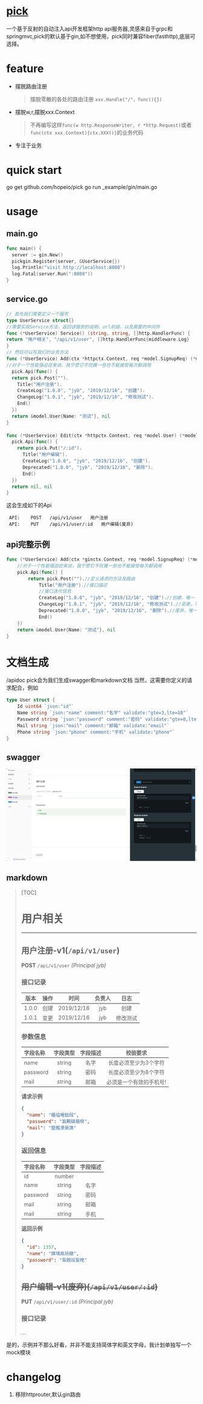 # [pick](https://github.com/actliboy/pick)
一个基于反射的自动注入api开发框架http api服务器,灵感来自于grpc和springmvc,pick的默认基于gin,如不想使用，pick同时兼容fiber(fasthttp),底层可选择。


# feature

- 摆脱路由注册
    >摆脱零散的各处的路由注册 `xxx.Handle("/"，func(){})`
- 摆脱w,r,摆脱xxx.Context
    >不再编写这样`func(w http.ResponseWriter, r *http.Request)`或者`func(ctx xxx.Context){ctx.XXX()}`的业务代码
- 专注于业务

# quick start
go get github.com/hopeio/pick
go run _example/gin/main.go

# usage
## main.go
```go
func main() {
  server := gin.New()
  pickgin.Register(server, &UserService{})
  log.Println("visit http://localhost:8080")
  log.Fatal(server.Run(":8080"))
}
```
## service.go
```go
// 首先我们需要定义一个服务
type UserService struct{}
//需要实现Service方法，返回该服务的说明，url前缀，以及需要的中间件
func (*UserService) Service() (string, string, []http.HandlerFunc) {
return "用户相关", "/api/v1/user", []http.HandlerFunc{middleware.Log}
}
// 然后可以写我们的业务方法
func (*UserService) Add(ctx *httpctx.Context, req *model.SignupReq) (*model.User, error) {
//对于一个性能强迫症来说，我宁愿它不优雅一些也不能接受每次都调用
  pick.Api(func() {
  return pick.Post("").
    Title("用户注册").
    CreateLog("1.0.0", "jyb", "2019/12/16", "创建").
    ChangeLog("1.0.1", "jyb", "2019/12/16", "修改测试").
    End()
  })
  return &model.User{Name: "测试"}, nil
}

func (*UserService) Edit(ctx *httpctx.Context, req *model.User) (*model.User, error) {
  pick.Api(func() {
    return pick.Put("/:id").
      Title("用户编辑").
      CreateLog("1.0.0", "jyb", "2019/12/16", "创建").
      Deprecated("1.0.0", "jyb", "2019/12/16", "删除").
      End()
  })
  return nil, nil
}

```  
这会生成如下的Api
```shell
 API:	 POST   /api/v1/user   用户注册
 API:	 PUT    /api/v1/user/:id   用户编辑(废弃)
```

## api完整示例
```go
func (*UserService) Add(ctx *ginctx.Context, req *model.SignupReq) (*model.User, error) {
	//对于一个性能强迫症来说，我宁愿它不优雅一些也不能接受每次都调用
	pick.Api(func() {
		return pick.Post("").//定义请求的方法及路由
			Title("用户注册").//接口描述
            //接口迭代信息
			CreateLog("1.0.0", "jyb", "2019/12/16", "创建").//创建，唯一
			ChangeLog("1.0.1", "jyb", "2019/12/16", "修改测试").//变更，可有多个
			Deprecated("1.0.0", "jyb", "2019/12/16", "删除").//废弃，唯一
            End()
	})
	return &model.User{Name: "测试"}, nil
}

```

# 文档生成
/apidoc
pick会为我们生成swagger和markdown文档
当然，这需要你定义的请求配合，例如
```go
type User struct {
	Id uint64 `json:"id"`
	Name string `json:"name" comment:"名字" validate:"gte=3,lte=10"`
	Password string `json:"password" comment:"密码" validate:"gte=8,lte=15"`
	Mail string `json:"mail" comment:"邮箱" validate:"email"`
	Phone string `json:"phone" comment:"手机" validate:"phone"`
}
```
## swagger
![Image text](_assets/1712546925271.jpg)
## markdown
> [TOC]
> 
> # 用户相关  
> ----------
> ## 用户注册-v1(`/api/v1/user`)  
> **POST** `/api/v1/user` _(Principal jyb)_  
> ### 接口记录  
> |版本|操作|时间|负责人|日志|  
> | :----: | :----: | :----: | :----: | :----: |  
> |1.0.0|创建|2019/12/16|jyb|创建|  
> |1.0.1|变更|2019/12/16|jyb|修改测试|  
> ### 参数信息  
> |字段名称|字段类型|字段描述|校验要求|  
> | :----  | :----: | :----: | :----: |  
> |name|string|名字|长度必须至少为3个字符|  
> |password|string|密码|长度必须至少为8个字符|  
> |mail|string|邮箱|必须是一个有效的手机号!|  
> __请求示例__  
> ```json  
> {
> 	"name": "耰塧囎飿段",
> 	"password": "虱鷅磷黽楑",
> 	"mail": "盬艦潦昊譙"
> }  
> ```  
> ### 返回信息  
> |字段名称|字段类型|字段描述|  
> | :----  | :----: | :----: | 
> |id|number||  
> |name|string|名字|  
> |password|string|密码|  
> |mail|string|邮箱|  
> |mail|string|手机|  
> __返回示例__  
> ```json  
> {
> 	"id": 1357,
> 	"name": "鐷嚅凮珘緻",
> 	"password": "梊朖迍髽栳"
> }  
> ```  
> ## ~~用户编辑-v1(废弃)(`/api/v1/user/:id`)~~  
> **PUT** `/api/v1/user/:id` _(Principal jyb)_  
> ### 接口记录  
> ...

是的，示例并不那么好看，并非不能支持简体字和英文字母，我计划单独写一个mock模块



# changelog
1. 移除httprouter,默认gin路由
